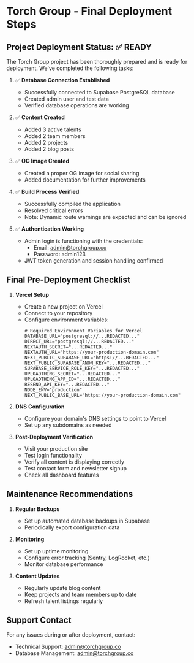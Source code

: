 # Torch Group - Final Deployment Steps

## Project Deployment Status: ✅ READY

The Torch Group project has been thoroughly prepared and is ready for deployment. We've completed the following tasks:

1. ✅ **Database Connection Established**
   - Successfully connected to Supabase PostgreSQL database
   - Created admin user and test data
   - Verified database operations are working

2. ✅ **Content Created**
   - Added 3 active talents
   - Added 2 team members
   - Added 2 projects
   - Added 2 blog posts

3. ✅ **OG Image Created**
   - Created a proper OG image for social sharing
   - Added documentation for further improvements

4. ✅ **Build Process Verified**
   - Successfully compiled the application
   - Resolved critical errors
   - Note: Dynamic route warnings are expected and can be ignored

5. ✅ **Authentication Working**
   - Admin login is functioning with the credentials:
     - Email: admin@torchgroup.co
     - Password: admin123
   - JWT token generation and session handling confirmed

## Final Pre-Deployment Checklist

1. **Vercel Setup**
   - Create a new project on Vercel
   - Connect to your repository
   - Configure environment variables:
     ```
     # Required Environment Variables for Vercel
     DATABASE_URL="postgresql://...REDACTED..."
     DIRECT_URL="postgresql://...REDACTED..."
     NEXTAUTH_SECRET="...REDACTED..."
     NEXTAUTH_URL="https://your-production-domain.com"
     NEXT_PUBLIC_SUPABASE_URL="https://...REDACTED..."
     NEXT_PUBLIC_SUPABASE_ANON_KEY="...REDACTED..."
     SUPABASE_SERVICE_ROLE_KEY="...REDACTED..."
     UPLOADTHING_SECRET="...REDACTED..."
     UPLOADTHING_APP_ID="...REDACTED..."
     RESEND_API_KEY="...REDACTED..."
     NODE_ENV="production"
     NEXT_PUBLIC_BASE_URL="https://your-production-domain.com"
     ```

2. **DNS Configuration**
   - Configure your domain's DNS settings to point to Vercel
   - Set up any subdomains as needed

3. **Post-Deployment Verification**
   - Visit your production site
   - Test login functionality
   - Verify all content is displaying correctly
   - Test contact form and newsletter signup
   - Check all dashboard features

## Maintenance Recommendations

1. **Regular Backups**
   - Set up automated database backups in Supabase
   - Periodically export configuration data

2. **Monitoring**
   - Set up uptime monitoring
   - Configure error tracking (Sentry, LogRocket, etc.)
   - Monitor database performance

3. **Content Updates**
   - Regularly update blog content
   - Keep projects and team members up to date
   - Refresh talent listings regularly

## Support Contact

For any issues during or after deployment, contact:
- Technical Support: admin@torchgroup.co
- Database Management: admin@torchgroup.co 